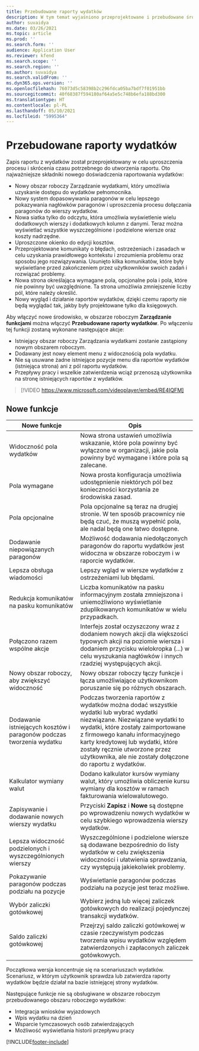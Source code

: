 ```yaml
---
title: Przebudowane raporty wydatków
description: W tym temat wyjaśniono przeprojektowane i przebudowane środowisko wprowadzania raportu z wydatków.
author: suvaidya
ms.date: 03/26/2021
ms.topic: article
ms.prod: ''
ms.search.form: ''
audience: Application User
ms.reviewer: kfend
ms.search.scope: ''
ms.search.region: ''
ms.author: suvaidya
ms.search.validFrom: ''
ms.dyn365.ops.version: ''
ms.openlocfilehash: 76073d5c58398b2c296fdca05ba7bdf7f01951bb
ms.sourcegitcommit: 40f68387f594180af64a5e5c748b6efa188bd300
ms.translationtype: HT
ms.contentlocale: pl-PL
ms.lasthandoff: 05/10/2021
ms.locfileid: "5995364"
---
```

# <a name="expense-reports-reimagined"></a>Przebudowane raporty wydatków

Zapis raportu z wydatków został przeprojektowany w celu uproszczenia procesu i skrócenia czasu potrzebnego do utworzenia raportu. Oto najważniejsze składniki nowego doświadczenia raportowania wydatków:

- Nowy obszar roboczy Zarządzanie wydatkami, który umożliwia uzyskanie dostępu do wydatków pełnomocnika.
- Nowy system dopasowywania paragonów w celu lepszego pokazywania nagłówków paragonów i uproszczenia procesu dołączania paragonów do wierszy wydatków.
- Nowa siatka tylko do odczytu, która umożliwia wyświetlenie wielu dodatkowych wierszy i dodatkowych kolumn z danymi. Teraz można wyświetlać wszystkie wyszczególnione i podzielone wiersze oraz koszty nadrzędne.
- Uproszczone okienko do edycji kosztów.
- Przeprojektowane komunikaty o błędach, ostrzeżeniach i zasadach w celu uzyskania prawidłowego kontekstu i zrozumienia problemu oraz sposobu jego rozwiązywania. Usunięto kilka komunikatów, które były wyświetlane przed zakończeniem przez użytkowników swoich zadań i rozwiązać problemy.
- Nowa strona określająca wymagane pola, opcjonalne pola i pola, które nie powinny być uwzględnione. Ta strona umożliwia zmniejszenie liczby pól, które należy określić.
- Nowy wygląd i działanie raportów wydatków, dzięki czemu raporty nie będą wyglądać tak, jakby były projektowane tylko dla księgowych.

Aby włączyć nowe środowisko, w obszarze roboczym **Zarządzanie funkcjami** można włączyć **Przebudowane raporty wydatków**. Po włączeniu tej funkcji zostaną wykonane następujące akcje:

- Istniejący obszar roboczy Zarządzania wydatkami zostanie zastąpiony nowym obszarem roboczym.
- Dodawany jest nowy element menu z widocznością pola wydatku.
- Nie są usuwane żadne istniejące pozycje menu dla raportów wydatków (istniejąca strona) ani z pól raportu wydatków.
- Przepływy pracy i wszelkie zatwierdzenia wciąż przenoszą użytkownika na stronę istniejących raportów z wydatków.

> [!VIDEO https://www.microsoft.com/videoplayer/embed/RE4IQFM]

## <a name="new-features"></a>Nowe funkcje

| Nowe funkcje | Opis |
|---|----|
| Widoczność pola wydatków | Nowa strona ustawień umożliwia wskazanie, które pola powinny być wyłączone w organizacji, jakie pola powinny być wymagane i które pola są zalecane. |
| Pola wymagane | Nowa prosta konfiguracja umożliwia udostępnienie niektórych pól bez konieczności korzystania ze środowiska zasad. |
| Pola opcjonalne | Pola opcjonalne są teraz na drugiej stronie. W ten sposób pracownicy nie będą czuć, że muszą wypełnić pola, ale nadal będą one łatwo dostępne. |
| Dodawanie niepowiązanych paragonów | Możliwość dodawania niedołączonych paragonów do raportu wydatków jest widoczna w obszarze roboczym i w raporcie wydatków. |
| Lepsza obsługa wiadomości | Lepszy wgląd w wiersze wydatków z ostrzeżeniami lub błędami. |
| Redukcja komunikatów na pasku komunikatów| Liczba komunikatów na pasku informacyjnym została zmniejszona i uniemożliwiono wyświetlanie zduplikowanych komunikatów w wielu przypadkach. |
| Połączono razem wspólne akcje | Interfejs został oczyszczony wraz z dodaniem nowych akcji dla większości typowych akcji na poziomie wiersza i dodaniem przycisku wielokropka (...) w celu wyszukania nagłówków i innych rzadziej występujących akcji. |
| Nowy obszar roboczy, aby zwiększyć widoczność | Nowy obszar roboczy łączy funkcje i łącza umożliwiające użytkownikom poruszanie się po różnych obszarach. |
| Dodawanie istniejących kosztów i paragonów podczas tworzenia wydatku | Podczas tworzenia raportów z wydatków można dodać wszystkie wydatki lub wybrać wydatki niezwiązane. Niezwiązane wydatki to wydatki, które zostały zaimportowane z firmowego kanału informacyjnego karty kredytowej lub wydatki, które zostały ręcznie utworzone przez użytkownika, ale nie zostały dołączone do raportu z wydatków.|
| Kalkulator wymiany walut | Dodano kalkulator kursów wymiany walut, który umożliwia obliczenie kursu wymiany dla kosztów w ramach fakturowania wielowalutowego. |
| Zapisywanie i dodawanie nowych wierszy wydatku | Przyciski **Zapisz** i **Nowe** są dostępne po wprowadzeniu nowych wydatków w celu szybkiego wprowadzenia wierszy wydatków. |
| Lepsza widoczność podzielonych i wyszczególnionych wierszy | Wyszczególnione i podzielone wiersze są dodawane bezpośrednio do listy wydatków w celu zwiększenia widoczności i ułatwienia sprawdzania, czy występują jakiekolwiek problemy. |
| Pokazywanie paragonów podczas podziału na pozycje | Wyświetlanie paragonów podczas podziału na pozycje jest teraz możliwe. |
| Wybór zaliczki gotówkowej | Wybierz jedną lub więcej zaliczek gotówkowych do realizacji pojedynczej transakcji wydatków. |
| Saldo zaliczki gotówkowej | Przejrzyj saldo zaliczki gotówkowej w czasie rzeczywistym podczas tworzenia wpisu wydatków względem zatwierdzonych i zapłaconych zaliczek gotówkowych. |

Początkowa wersja koncentruje się na scenariuszach wydatków. Scenariusz, w którym użytkownik sprawdza lub zatwierdza raporty wydatków będzie działał na bazie istniejącej strony wydatków.

Następujące funkcje nie są obsługiwane w obszarze roboczym przebudowanego obszaru roboczego wydatków:

- Integracja wniosków wyjazdowych
- Wpis wydatku na dzień
- Wsparcie tymczasowych osób zatwierdzających
- Możliwość wyświetlania historii przepływu pracy


[!INCLUDE[footer-include](../includes/footer-banner.md)]
